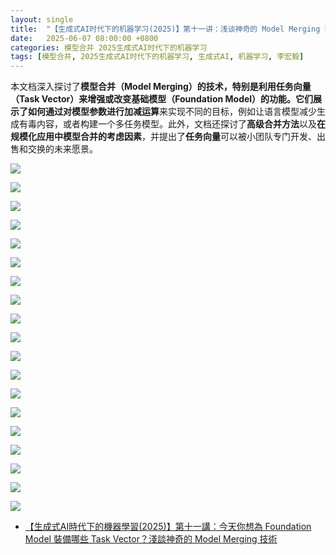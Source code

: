 ```yaml
---
layout: single
title:  "【生成式AI时代下的机器学习(2025)】第十一讲：浅谈神奇的 Model Merging 技术"
date:   2025-06-07 08:00:00 +0800
categories: 模型合并 2025生成式AI时代下的机器学习
tags: [模型合并, 2025生成式AI时代下的机器学习, 生成式AI, 机器学习, 李宏毅]
---
```


本文档深入探讨了**模型合并（Model Merging）**的技术，特别是利用**任务向量（Task Vector）**来增强或改变**基础模型（Foundation Model）**的功能。它们展示了如何通过**对模型参数进行加减运算**来实现不同的目标，例如让语言模型减少生成有毒内容，或者构建一个多任务模型。此外，文档还探讨了**高级合并方法**以及**在规模化应用中模型合并的考虑因素**，并提出了**任务向量**可以被小团队专门开发、出售和交换的未来愿景。

<!--more-->

![](/images/2025/HungYiLee/11-ModelMerging/01.jpg)

![](/images/2025/HungYiLee/11-ModelMerging/02.jpg)

![](/images/2025/HungYiLee/11-ModelMerging/03.jpg)

![](/images/2025/HungYiLee/11-ModelMerging/04.jpg)

![](/images/2025/HungYiLee/11-ModelMerging/05.jpg)

![](/images/2025/HungYiLee/11-ModelMerging/06.jpg)

![](/images/2025/HungYiLee/11-ModelMerging/07.jpg)

![](/images/2025/HungYiLee/11-ModelMerging/08.jpg)

![](/images/2025/HungYiLee/11-ModelMerging/09.jpg)

![](/images/2025/HungYiLee/11-ModelMerging/10.jpg)

![](/images/2025/HungYiLee/11-ModelMerging/11.jpg)

![](/images/2025/HungYiLee/11-ModelMerging/12.jpg)

![](/images/2025/HungYiLee/11-ModelMerging/13.jpg)

![](/images/2025/HungYiLee/11-ModelMerging/14.jpg)

![](/images/2025/HungYiLee/11-ModelMerging/15.jpg)

![](/images/2025/HungYiLee/11-ModelMerging/16.jpg)

![](/images/2025/HungYiLee/11-ModelMerging/17.jpg)

![](/images/2025/HungYiLee/11-ModelMerging/18.jpg)

![](/images/2025/HungYiLee/11-ModelMerging/19.jpg)


- [【生成式AI時代下的機器學習(2025)】第十一講：今天你想為 Foundation Model 裝備哪些 Task Vector？淺談神奇的 Model Merging 技術](https://www.youtube.com/watch?v=jFUwoCkdqAo)
